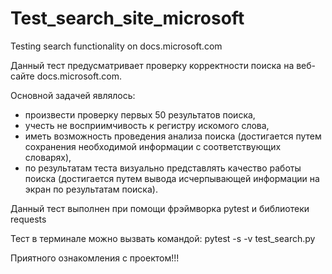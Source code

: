 # Test_search_site_microsoft
Testing search functionality on docs.microsoft.com

Данный тест предусматривает проверку корректности поиска на веб-сайте docs.microsoft.com.

Основной задачей являлось:
- произвести проверку первых 50 результатов поиска,
- учесть не восприимчивость к регистру искомого слова,
- иметь возможность проведения анализа поиска (достигается путем сохранения необходимой информации с соответствующих словарях),
- по результатам теста визуально представлять качество работы поиска (достигается путем вывода исчерпывающей информации на экран по результатам поиска).

Данный тест выполнен при помощи фрэймворка pytest и библиотеки requests

Тест в терминале можно вызвать командой: pytest -s -v test_search.py 

Приятного ознакомления с проектом!!!
